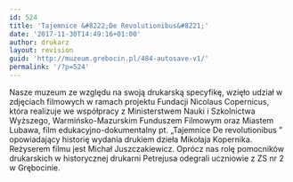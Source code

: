 ```yaml
---
id: 524
title: 'Tajemnice &#8222;De Revolutionibus&#8221;'
date: '2017-11-30T14:49:16+01:00'
author: drukarz
layout: revision
guid: 'http://muzeum.grebocin.pl/484-autosave-v1/'
permalink: '/?p=524'
---
```


Nasze muzeum ze względu na swoją drukarską specyfikę, wzięło udział w zdjęciach filmowych w ramach projektu Fundacji Nicolaus Copernicus, która realizuje we<span class="text_exposed_show"> współpracy z Ministerstwem Nauki i Szkolnictwa Wyższego, Warmińsko-Mazurskim Funduszem Filmowym oraz Miastem Lubawa, film edukacyjno-dokumentalny pt. „Tajemnice De revolutionibus ” opowiadający historię wydania drukiem dzieła Mikołaja Kopernika. Reżyserem filmu jest Michał Juszczakiewicz. Oprócz nas rolę pomocników drukarskich w historycznej drukarni Petrejusa odegrali uczniowie z ZS nr 2 w Grębocinie. </span>